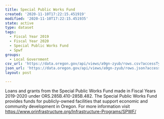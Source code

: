 ```yaml
---
title: Special Public Works Fund
created: '2020-11-10T17:22:15.451919'
modified: '2020-11-10T17:22:15.451935'
state: active
type: dataset
tags:
  - Fiscal Year 2019
  - Fiscal Year 2020
  - Special Public Works Fund
  - Spwf
groups:
  - Local Government
csv_url: 'https://data.oregon.gov/api/views/a9gn-zyub/rows.csv?accessType=DOWNLOAD'
json_url: 'https://data.oregon.gov/api/views/a9gn-zyub/rows.json?accessType=DOWNLOAD'
layout: post

---
```

Loans and grants from the Special Public Works Fund made in Fiscal Years 2019-2020 under ORS.285B.410-285B.482. The Special Public Works Fund provides funds for publicly-owned facilities that support economic and community development in Oregon. For more information visit https://www.orinfrastructure.org/Infrastructure-Programs/SPWF/
